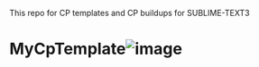 This repo for CP templates and CP buildups for SUBLIME-TEXT3


# MyCpTemplate![image](https://user-images.githubusercontent.com/89825678/152678755-a0eb0e35-bdbb-4d3b-8657-a0aaecc9c106.png)
